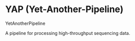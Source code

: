 # YAP (Yet-Another-Pipeline)

YetAnotherPipeline

A pipeline for processing high-throughput sequencing data. 
